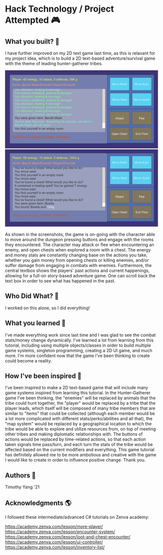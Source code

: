 # Hack Technology / Project Attempted :video_game:


## What you built? :muscle:

I have further improved on my 2D text game last time, as this is relavant for my project idea, which is to build a 2D text-based adventure/survival game with the theme of leading hunter-gatherer tribes.


<img src="https://github.com/dartmouth-cs98/hack-a-thing-21f-2-tim-yang/blob/main/2D%20game%20screenshots/2D%20game%20screenshot%201.png" width="600">


<img src="https://github.com/dartmouth-cs98/hack-a-thing-21f-2-tim-yang/blob/main/2D%20game%20screenshots/2D%20game%20screenshot%202.png" width="600">

As shown in the screenshots, the game is on-going with the character able to move around the dungeon pressing buttons and engage with the rooms they encountered. The character may attack or flee when encountering an enemy, and open chests when explored a room with a chest. The energy and money stats are constantly changing base on the actions you take, whether you gain money from opening chests or killing enemies, and/or suffer damage from engaging in combats with enemies. Furthermore, the central textbox shows the players' past actions and current happenings, allowing for a full-on story-based adventure game. One can scroll back the text box in order to see what has happened in the past.


## Who Did What? :eyes:

I worked on this alone, so I did everything!


## What you learned :tada:

I've made everything work since last time and I was glad to see the combat stats/money change dynamically. I've learned a lot from learning from this tutorial, including using multiple objects/classes in order to build multiple game systems, singleton programming, creating a 2D UI game, and much more. I'm more confident now that the game I've been thinking to create could become a reality.

## How I've been inspired :rocket:

I've been inspired to make a 2D text-based game that will include many game systems inspired from learning this tutorial. In the Hunter-Gatherer game I've been thinking, the "enemies" will be replaced by animals that the tribe could hunt together, the "player" would be replaced by a tribe that the player leads, which itself will be composed of many tribe members that are similar to "items" that could be collected (although each member would be a lot more complicated with different stats/perks/abilities and all that), the "map system" would be replaced by a geographical location to which the tribe would be able to explore and utilize resources from, on top of meeting other tribes and making diplomatic relationships with. The buttons of actions would be replaced by time-related actions, so that each action taken signals time pass/turn, and each turn the stats of the tribe would be affected based on the current modifiers and everything. This game tutorial has definitely allowed me to be more ambotious and creative with the game I would like to create in order to influence positive change. Thank you.

## Authors :tea:

Timothy Yang '21


## Acknowledgments :earth_americas:

I followed these intermediate/advanced C# tutorials on Zenva academy:

https://academy.zenva.com/lesson/more-player/
https://academy.zenva.com/lesson/encounter-system/
https://academy.zenva.com/lesson/loot-and-chest-encounter/
https://academy.zenva.com/lesson/ui-controller/
https://academy.zenva.com/lesson/inventory-list/
